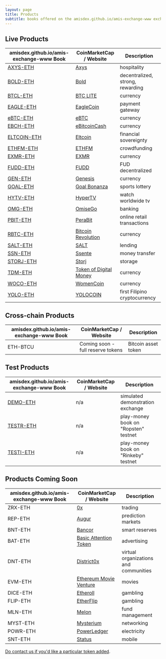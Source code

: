 ```yaml
---
layout: page
title: Products
subtitle: books offered on the amisdex.github.io/amis-exchange-www exchange
---
```


## Live Products

|amisdex.github.io/amis-exchange-www Book|CoinMarketCap / Website|Description|
|------|----|----|
|[AXYS-ETH](http://amisdex.github.io/amis-exchange-www/exchange/?pairId=AXYS-ETH)|[Axys](https://www.axysblockchain.co/)|hospitality|
|[BOLD-ETH](http://amisdex.github.io/amis-exchange-www/exchange/?pairId=BOLD-ETH)|[Bold](http://www.boldtoken.io/)|decentralized, strong, rewarding|
|[BTCL-ETH](http://amisdex.github.io/amis-exchange-www/exchange/?pairId=BTCL-ETH)|[BTC LITE](http://btclite.org/)|currency|
|[EAGLE-ETH](http://amisdex.github.io/amis-exchange-www/exchange/?pairId=EAGLE-ETH)|[EagleCoin](https://eaglepay.io/)|payment gateway|
|[eBTC-ETH](http://amisdex.github.io/amis-exchange-www/exchange/?pairId=eBTC-ETH)|[eBTC](https://coinmarketcap.com/currencies/ebtcnew/)|currency|
|[EBCH-ETH](http://amisdex.github.io/amis-exchange-www/exchange/?pairId=EBCH-ETH)|[eBitcoinCash](https://coinmarketcap.com/currencies/ebitcoin-cash/)|currency|
|[ELTCOIN-ETH](http://amisdex.github.io/amis-exchange-www/exchange/?pairId=ELTCOIN-ETH)|[Eltcoin](https://coinmarketcap.com/currencies/eltcoin/)|financial sovereignty|
|[ETHFM-ETH](http://amisdex.github.io/amis-exchange-www/exchange/?pairId=ETHFM-ETH)|[ETHFM](https://ethereumfundme.com/)|crowdfunding|
|[EXMR-ETH](http://amisdex.github.io/amis-exchange-www/exchange/?pairId=EXMR-ETH)|[EXMR](https://exmr.io/)|currency|
|[FUDD-ETH](http://amisdex.github.io/amis-exchange-www/exchange/?pairId=FUDD-ETH)|[FUDD](https://dimoncoin.org/)|FUD decentralized|
|[GEN-ETH](http://amisdex.github.io/amis-exchange-www/exchange/?pairId=GEN-ETH)|[Genesis](http://genesiscoin.io/)|currency|
|[GOAL-ETH](http://amisdex.github.io/amis-exchange-www/exchange/?pairId=GOAL-ETH)|[Goal Bonanza](https://goalbonanza.com/ico/en/)|sports lottery|
|[HYTV-ETH](http://amisdex.github.io/amis-exchange-www/exchange/?pairId=HYTV-ETH)|[HyperTV](https://www.hypertvtoken.info/)|watch worldwide tv|
|[OMG-ETH](http://amisdex.github.io/amis-exchange-www/exchange/?pairId=OMG-ETH)|[OmiseGo](https://coinmarketcap.com/assets/omisego/)|banking|
|[PBIT-ETH](http://amisdex.github.io/amis-exchange-www/exchange/?pairId=PBIT-ETH)|[PeraBit](http://www.perabitcoin.com/)|online retail transactions|
|[RBTC-ETH](http://amisdex.github.io/amis-exchange-www/exchange/?pairId=RBTC-ETH)|[Bitcoin Revolution](https://www.bitcoinrevolution.site/)|currency|
|[SALT-ETH](http://amisdex.github.io/amis-exchange-www/exchange/?pairId=SALT-ETH)|[SALT](https://coinmarketcap.com/assets/salt/)|lending|
|[SSN-ETH](http://amisdex.github.io/amis-exchange-www/exchange/?pairId=SSN-ETH)|[Ssente](https://www.ssente.site/)|money transfer|
|[STORJ-ETH](http://amisdex.github.io/amis-exchange-www/exchange/?pairId=STORJ-ETH)|[Storj](https://coinmarketcap.com/assets/storj/)|storage|
|[TDM-ETH](http://amisdex.github.io/amis-exchange-www/exchange/?pairId=TDM-ETH)|[Token of Digital Money](http://tokenofdigitalmoney.com/)|currency|
|[WOCO-ETH](http://amisdex.github.io/amis-exchange-www/exchange/?pairId=WOCO-ETH)|[WomenCoin](http://womencoin.udo.tattoo/)|currency|
|[YOLO-ETH](http://amisdex.github.io/amis-exchange-www/exchange/?pairId=YOLO-ETH)|[YOLOCOIN](https://www.ethyolo.com/)|first Filipino cryptocurrency|

## Cross-chain Products

|amisdex.github.io/amis-exchange-www Book|CoinMarketCap / Website|Description|
|------|----|----|
|ETH-BTCU|Coming soon - full reserve tokens|Bitcoin asset token|

## Test Products

|amisdex.github.io/amis-exchange-www Book|CoinMarketCap / Website|Description|
|------|----|----|
|[DEMO-ETH](http://amisdex.github.io/amis-exchange-www/exchange/?pairId=DEMO-ETH&vu=1)|n/a|simulated demonstration exchange|
|[TESTR-ETH](http://amisdex.github.io/amis-exchange-www/exchange/?pairId=TESTR-ETH&vu=1)|n/a|play-money book on "Ropsten" testnet|
|[TESTI-ETH](http://amisdex.github.io/amis-exchange-www/exchange/?pairId=TESTI-ETH&vu=1)|n/a|play-money book on "Rinkeby" testnet|

## Products Coming Soon

|amisdex.github.io/amis-exchange-www Book|CoinMarketCap / Website|Description|
|------|----|----|
|ZRX-ETH|[0x](https://coinmarketcap.com/assets/0x/)|trading|
|REP-ETH|[Augur](https://coinmarketcap.com/assets/augur/)|prediction markets|
|BNT-ETH|[Bancor](https://coinmarketcap.com/assets/bancor/)|smart reserves|
|BAT-ETH|[Basic Attention Token](https://coinmarketcap.com/assets/basic-attention-token/)|advertising|
|DNT-ETH|[District0x](https://coinmarketcap.com/assets/district0x/)|virtual organizations and communities|
|EVM-ETH|[Ethereum Movie Venture](https://coinmarketcap.com/assets/ethereum-movie-venture/)|movies|
|DICE-ETH|[Etheroll](https://coinmarketcap.com/assets/etheroll/)|gambling|
|FLIP-ETH|[EtherFlip](http://www.etherflip.co/)|gambling|
|MLN-ETH|[Melon](https://coinmarketcap.com/assets/melon/)|fund management|
|MYST-ETH|[Mysterium](https://coinmarketcap.com/assets/mysterium/)|networking|
|POWR-ETH|[PowerLedger](https://coinmarketcap.com/currencies/power-ledger/)|electricity|
|SNT-ETH|[Status](https://coinmarketcap.com/assets/status/)|mobile|

[Do contact us if you'd like a particular token added](/help/listing-a-token/).
